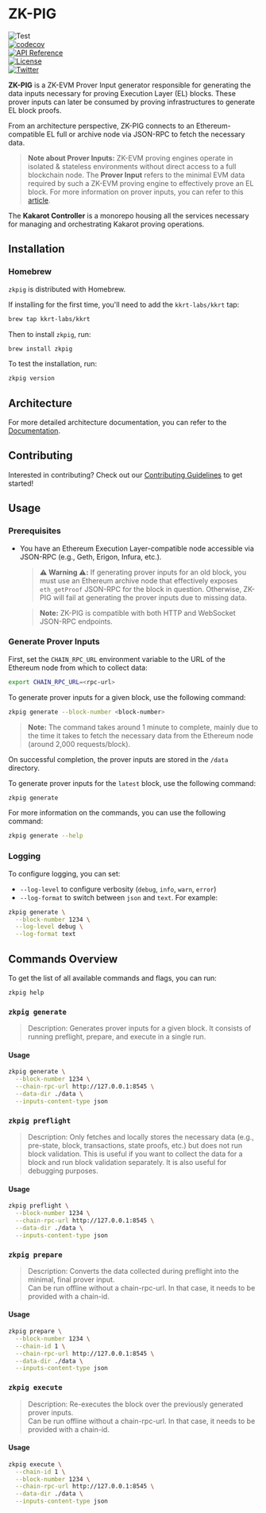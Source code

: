 # ZK-PIG

![Test](https://github.com/kkrt-labs/zk-pig/actions/workflows/test.yml/badge.svg?branch=main)  
[![codecov](https://codecov.io/gh/kkrt-labs/zk-pig/graph/badge.svg?token=ML8SpNgYm1)](https://codecov.io/gh/kkrt-labs/zk-pig)  
[![API Reference](https://pkg.go.dev/badge/github.com/kkrt-labs/zk-pig)](https://pkg.go.dev/github.com/kkrt-labs/zk-pig?tab=doc)  
[![License](https://img.shields.io/badge/license-MIT-blue.svg)](https://github.com/kkrt-labs/zk-pig/blob/master/LICENSE.md)  
[![Twitter](https://img.shields.io/twitter/follow/KakarotZkEvm.svg)](https://x.com/intent/follow?screen_name=KakarotZkEvm)

**ZK-PIG** is a ZK-EVM Prover Input generator responsible for generating the data inputs necessary for proving Execution Layer (EL) blocks. These prover inputs can later be consumed by proving infrastructures to generate EL block proofs.

From an architecture perspective, ZK-PIG connects to an Ethereum-compatible EL full or archive node via JSON-RPC to fetch the necessary data.

> **Note about Prover Inputs:** ZK-EVM proving engines operate in isolated & stateless environments without direct access to a full blockchain node. The **Prover Input** refers to the minimal EVM data required by such a ZK-EVM proving engine to effectively prove an EL block. For more information on prover inputs, you can refer to this [article](https://ethresear.ch/t/zk-evm-prover-input-standardization/21626).

The **Kakarot Controller** is a monorepo housing all the services necessary for managing and orchestrating Kakarot proving operations.

## Installation

### Homebrew

`zkpig` is distributed with Homebrew.

If installing for the first time, you'll need to add the `kkrt-labs/kkrt` tap:

```sh
brew tap kkrt-labs/kkrt
```

Then to install `zkpig`, run:

```sh
brew install zkpig
```

To test the installation, run:

```sh
zkpig version
```

## Architecture

For more detailed architecture documentation, you can refer to the [Documentation](https://github.com/kkrt-labs/zk-pig/blob/main/docs/prover-input-generation.md).

## Contributing

Interested in contributing? Check out our [Contributing Guidelines](CONTRIBUTING.md) to get started!

## Usage

### Prerequisites

- You have an Ethereum Execution Layer-compatible node accessible via JSON-RPC (e.g., Geth, Erigon, Infura, etc.).

    > **⚠️ Warning ⚠️:** If generating prover inputs for an old block, you must use an Ethereum archive node that effectively exposes `eth_getProof` JSON-RPC for the block in question. Otherwise, ZK-PIG will fail at generating the prover inputs due to missing data.

    > **Note:** ZK-PIG is compatible with both HTTP and WebSocket JSON-RPC endpoints.

### Generate Prover Inputs

First, set the `CHAIN_RPC_URL` environment variable to the URL of the Ethereum node from which to collect data:

```sh
export CHAIN_RPC_URL=<rpc-url>
```

To generate prover inputs for a given block, use the following command:

```sh
zkpig generate --block-number <block-number>
```

> **Note:** The command takes around 1 minute to complete, mainly due to the time it takes to fetch the necessary data from the Ethereum node (around 2,000 requests/block).

On successful completion, the prover inputs are stored in the `/data` directory.

To generate prover inputs for the `latest` block, use the following command:

```sh
zkpig generate
```

For more information on the commands, you can use the following command:

```sh
zkpig generate --help
```

### Logging

To configure logging, you can set:
- `--log-level` to configure verbosity (`debug`, `info`, `warn`, `error`)
- `--log-format` to switch between `json` and `text`. For example:

```sh
zkpig generate \
  --block-number 1234 \
  --log-level debug \
  --log-format text
```

## Commands Overview

To get the list of all available commands and flags, you can run:

```sh
zkpig help
```

### `zkpig generate`

> Description: Generates prover inputs for a given block. It consists of running preflight, prepare, and execute in a single run.

#### Usage

```sh
zkpig generate \
  --block-number 1234 \
  --chain-rpc-url http://127.0.0.1:8545 \
  --data-dir ./data \
  --inputs-content-type json
```

### `zkpig preflight`

> Description: Only fetches and locally stores the necessary data (e.g., pre-state, block, transactions, state proofs, etc.) but does not run block validation. This is useful if you want to collect the data for a block and run block validation separately. It is also useful for debugging purposes.

#### Usage

```sh
zkpig preflight \
  --block-number 1234 \
  --chain-rpc-url http://127.0.0.1:8545 \
  --data-dir ./data \
  --inputs-content-type json
```

### `zkpig prepare`

> Description: Converts the data collected during preflight into the minimal, final prover input.  
> Can be run offline without a chain-rpc-url. In that case, it needs to be provided with a chain-id.

#### Usage

```sh
zkpig prepare \
  --block-number 1234 \
  --chain-id 1 \
  --chain-rpc-url http://127.0.0.1:8545 \
  --data-dir ./data \
  --inputs-content-type json
```

### `zkpig execute`

> Description: Re-executes the block over the previously generated prover inputs.  
> Can be run offline without a chain-rpc-url. In that case, it needs to be provided with a chain-id.

#### Usage

```sh
zkpig execute \
  --chain-id 1 \
  --block-number 1234 \
  --chain-rpc-url http://127.0.0.1:8545 \
  --data-dir ./data \
  --inputs-content-type json
```
